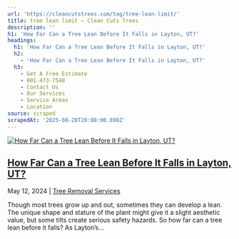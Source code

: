 ```yaml
---
url: 'https://cleancutstrees.com/tag/tree-lean-limit/'
title: tree lean limit – Clean Cuts Trees
description: ''
h1: 'How Far Can a Tree Lean Before It Falls in Layton, UT?'
headings:
  h1: 'How Far Can a Tree Lean Before It Falls in Layton, UT?'
  h2:
    - 'How Far Can a Tree Lean Before It Falls in Layton, UT?'
  h3:
    - Get A Free Estimate
    - 801-473-7548
    - Contact Us
    - Our Services
    - Service Areas
    - Location
source: scraped
scrapedAt: '2025-08-28T20:08:00.898Z'
---
```

[![How Far Can a Tree Lean Before It Falls in Layton, UT?](./assets/236ccdd4f1e78e80299cd9e9e1f9ddbf50983ba3.jpg)](https://cleancutstrees.com/2024/05/12/how-far-can-tree-lean-before-it-falls/)

## [How Far Can a Tree Lean Before It Falls in Layton, UT?](https://cleancutstrees.com/2024/05/12/how-far-can-tree-lean-before-it-falls/)

May 12, 2024 | [Tree Removal Services](https://cleancutstrees.com/category/tree-removal-services/)

Though most trees grow up and out, sometimes they can develop a lean. The unique shape and stature of the plant might give it a slight aesthetic value, but some tilts create serious safety hazards. So how far can a tree lean before it falls? As Layton’s...
